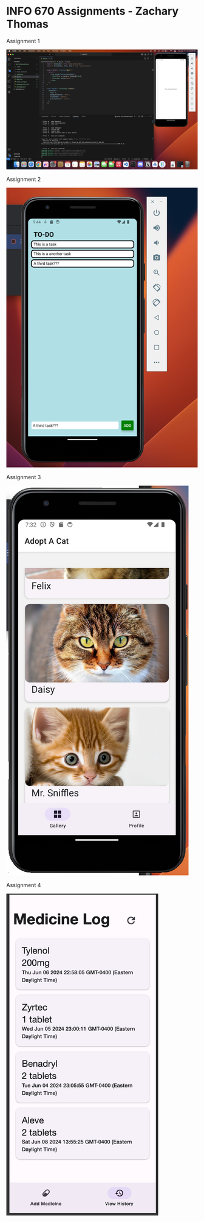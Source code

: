 # INFO 670 Assignments - Zachary Thomas

Assignment 1

![Assignment 1 Solution](<Assignment1.png>)

Assignment 2

![Assignment 2 Solution](<Assignment2.png>)

Assignment 3

![Assignment 3 Solution](<Assignment3.png>)

Assignment 4

![Assignment 4 Solution](<Assignment4.png>)